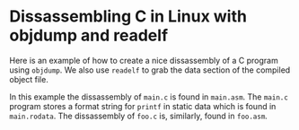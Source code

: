 # Dissassembling C in Linux with objdump and readelf

Here is an example of how to create a nice dissassembly of a C program
using `objdump`. We also use `readelf` to grab the data section of the
compiled object file.

In this example the dissassembly of `main.c` is found in `main.asm`.
The `main.c` program stores a format string for `printf`
in static data which is found in `main.rodata`. The dissassembly of
`foo.c` is, similarly, found in `foo.asm`.
